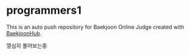 # programmers1
This is an auto push repository for Baekjoon Online Judge created with [BaekjoonHub](https://github.com/BaekjoonHub/BaekjoonHub).



열심히 풀어보는중
